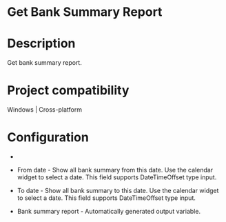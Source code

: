 ﻿# Get Bank Summary Report

# Description

Get bank summary report.

# Project compatibility

Windows | Cross-platform

# Configuration

* 
* From date - Show all bank summary from this date. Use the calendar widget to select a date. This field supports DateTimeOffset type input.
* To date - Show all bank summary to this date. Use the calendar widget to select a date. This field supports DateTimeOffset type input.





* Bank summary report - Automatically generated output variable.
